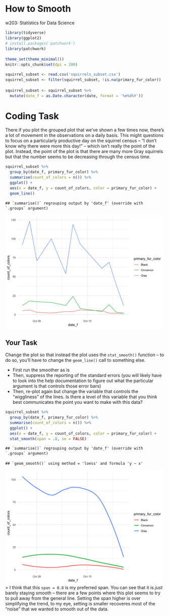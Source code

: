 How to Smooth
================
w203: Statistics for Data Science

``` r
library(tidyverse)
library(ggplot2)
# install.packages('patchwork')
library(patchwork)

theme_set(theme_minimal())
knitr::opts_chunk$set(dpi = 200)
```

``` r
squirrel_subset <- read.csv('squirrels_subset.csv')
squirrel_subset <- filter(squirrel_subset, !is.na(primary_fur_color))

squirrel_subset <- squirrel_subset %>%
  mutate(date_f = as.Date.character(date, format = '%m%d%Y'))
```

# Coding Task

There if you plot the grouped plot that we’ve shown a few times now,
there’s a lot of movement in the observations on a daily basis. This
might questions to focus on a particularly productive day on the
squirrel census – “I don’t know why there were more this day\!” – which
isn’t really the point of the plot. Instead, the point of the plot is
that there are many more Gray squirrels but that the number seems to be
decreasing through the census time.

``` r
squirrel_subset %>%
  group_by(date_f, primary_fur_color) %>%
  summarise(count_of_colors = n()) %>% 
  ggplot() + 
  aes(x = date_f, y = count_of_colors, color = primary_fur_color) + 
  geom_line()
```

    ## `summarise()` regrouping output by 'date_f' (override with `.groups` argument)

![](how_to_smooth_solution_files/figure-gfm/unnamed-chunk-1-1.png)<!-- -->

## Your Task

Change the plot so that instead the plot uses the `stat_smooth()`
function – to do so, you’ll have to change the `geom_line()` call to
something else.

  - First run the smoother as is
  - Then, suppress the reporting of the standard errors (you will likely
    have to look into the help documentation to figure out what the
    particular argument is that controls those error bars)
  - Then, re-plot again but change the variable that controls the
    “wiggliness” of the lines. Is there a level of this variable that
    you think best communicates the point you want to make with this
    data?

<!-- end list -->

``` r
squirrel_subset %>%
  group_by(date_f, primary_fur_color) %>%
  summarise(count_of_colors = n()) %>% 
  ggplot() + 
  aes(x = date_f, y = count_of_colors, color = primary_fur_color) + 
  stat_smooth(span = .8, se = FALSE)
```

    ## `summarise()` regrouping output by 'date_f' (override with `.groups` argument)

    ## `geom_smooth()` using method = 'loess' and formula 'y ~ x'

![](how_to_smooth_solution_files/figure-gfm/unnamed-chunk-2-1.png)<!-- -->
\> I think that this `span = 0.8` is my preferred span. You can see that
it is *just* barely staying smooth – there are a few points where this
plot seems to try to pull away from the general line. Setting the span
higher is over simplifying the trend, to my eye, setting is smaller
recoveres most of the “noise” that we wanted to smooth out of the data.
